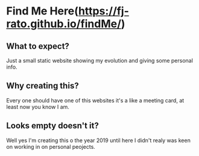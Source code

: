 # Find Me Here(https://fj-rato.github.io/findMe/)

## What to expect?
Just a small static website showing my evolution and giving some personal info.

## Why creating this?
Every one should have one of this websites it's a like a meeting card, at least now you know I am.

## Looks empty doesn't it?
Well yes I'm creating this o the year 2019 until here I didn't realy was keen on working in on personal peojects.